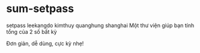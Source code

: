 # sum-setpass
setpass
leekangdo
kimthuy
quanghung
shanghai
Một thư viện giúp bạn tính tổng của 2 số bất kỳ

Đơn giản, dễ dùng, cực kỳ nhẹ!
